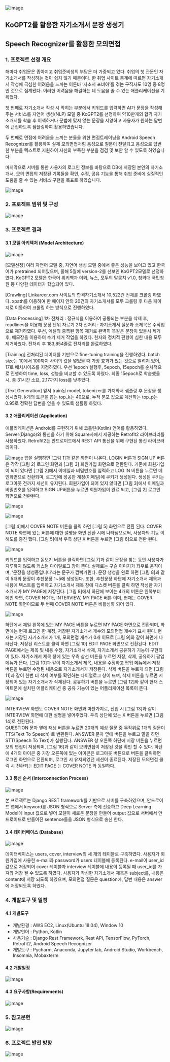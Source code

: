 ![image](https://user-images.githubusercontent.com/88874870/147899388-b55b9de3-ce2d-4ff8-a20d-5020e5244375.png)
## KoGPT2를 활용한 자기소개서 문장 생성기
## Speech Recognizer를 활용한 모의면접

### 1. 프로젝트 선정 개요
해마다 취업문은 좁아지고 취업준비생의 부담은 더 가중되고 있다. 취업의 첫 관문인 자기소개서를 작성하는 것이 쉽지 않기 때문이다. 한 취업 사이트 통계에 따르면 자기소개서 작성에 극심한 어려움을 느끼는 이른바 ‘자소서 포비아’를 겪는 구직자도 10명 중 8명인 것으로 집계됐다. 이러한 어려움을 해결하는 데 도움을 줄 수 있는 애플리케이션을 기획했다.

첫 번째로 자기소개서 작성 시 막히는 부분에서 키워드를 입력하면 AI가 문장을 작성해주는 서비스를 자연어 생성(NLP) 모델 중 KoGPT2를 선정하여 약10만개의 합격 자기소개서를 학습 후 어색하거나 문법에 맞지 않는 문장을 지양하고 사용자가 원하는 답변에 근접하도록 샘플링하여 활용하였습니다.

두 번째로 면접에 어려움을 느끼는 분들을 위한 면접트레이닝을 Android Speech Recognizer를 활용하여 실제 모의면접처럼 음성으로 질문이 전달되고 음성으로 답변한 부분을 텍스트로 지원하여 자신의 부족한 부분을 점검 및 보안 할 수 있도록 하였습니다.

마지막으로 서버를 통한 사용자의 로그인 정보를 바탕으로 DB에 저장된 본인의 자기소개서, 모의 면접의 저장된 기록들을 확인, 수정, 공유 기능을 통해 취업 준비에 실질적인 도움을 줄 수 있는 서비스 구현을 목표로 하였습니다.


![image](https://user-images.githubusercontent.com/88874870/147899493-9d694e7e-623e-415b-b0fa-5a76c30fba30.png)

### 2. 프로젝트 범위 및 구성
![image](https://user-images.githubusercontent.com/88874870/147899667-3c14c569-9300-46e7-b188-ac38e5bb7b72.png)


### 3. 프로젝트 결과
 ####  3.1 모델 아키텍처 (Model Architecture)
 
![image](https://user-images.githubusercontent.com/88874870/147899748-bda448ce-b657-49b2-a626-c056f14cb7c4.png)

[모델선정]
여러 자연어 모델 중, 자연어 생성 모델 중에서 좋은 성능을 보이고 있고 한국어가 pretrained 되어있으며, 올해 5월에 version-2를 선보인 KoGPT2모델로 선정하였다. KoGPT2 모델은 한국어 위키백과 이외, 뉴스, 모두의 말뭉치 v1.0, 청와대 국민청원 등 다양한 데이터가 학습되어 있다.

[Crawling]
Linkareer.com 사이트의 합격자기소개서 10,522건 전체를 크롤링 하였다. xpath를 이용하여 한 페이지 안의 20건의 자기소개서를 모두 크롤링 후 다음 페이지로 이동하여 크롤링 하는 방식으로 진행하였다.

[Data Processing]
1차 전처리 : 정규식을 이용하여 공통되는 부분을 삭제 후, readlines을 이용해 문장 단위 자르기
2차 전처리 : 자기소개서 질문과 소제목은 수작업으로 제거하였다. 우선, 엑셀의 중복된 항목 제거로 완벽히 똑같은 문장이 있을시 제거 후, 메모장을 이용하여 수기 제거 작업을 하였다. 한자와 정치적 편향이 심한 내용 모두 제거하였다. 전처리 후 183,854줄로 전처리를 완료하였다.

[Training]
전처리된 데이터를 기반으로 fine-tuning training을 진행하였다. batch size는 10에서 100까지 사이의 값을 넣었을 때 가장 효과가 있는 것으로 알려져 있어, 17로 배치사이즈를 지정하였다. 우선 1epoch 실행후, 5epoch, 15epoch를 순차적으로 진행하여 time, loss, 성능을 비교할 수 있도록 하였다. 최종 15epoch로 학습했을 시, 총 31시간 소요, 2.17까지 loss를 낮추었다.

[Text Generation]
앞서 train된 model, tokenizer를 가져와서 샘플링 후 문장을 생성시켰다. k개의 토큰을 뽑는 top_k는 40으로, 누적 분포 값으로 계산하는 top_p는 0.95로 정확한 답변을 얻을 수 있도록 샘플링 하였다.

 #### 3.2 애플리케이션 (Application)

 애플리케이션은 Android를 구현하기 위해 코틀린(Kotlin) 언어를 활용하였다. Server(Django)와 통신을  하기 위해 Square사에서 제공하는 Retrofit2 라이브러리를 사용하였다. Retrofit2는 안드로이드에서 REST API 통신을 위해 구현된 통신 라이브러리이다. 
 
 ![image](https://user-images.githubusercontent.com/88874870/147907545-20b59c4f-6bd0-44d1-b454-779d884ab868.png)
 앱을 실행하면 [그림 1]과 같은 화면이 나온다. LOGIN 버튼과 SIGN UP 버튼은 각각 [그림 2] 로그인 화면과 [그림 3] 회원가입 화면으로 전환된다. 
 기존에 회원가입이 되어 있다면 [그림 2]에서 이메일과 비밀번호를 입력하고 LOG IN 버튼을 누르면 메인화면으로 전환되며, 로그인에 성공한 계정(이메일)에 쿠키가 생성된다. 생성된 쿠키는 로그아웃 전까지 세션이 유지된다. 
 회원가입이 되어 있지 않다면 [그림 3]에서 이메일과 비밀번호를 입력하고 SIGN UP버튼을 누르면 회원가입이 완료 되고, [그림 2] 로그인 화면으로 전환된다.
 
![image](https://user-images.githubusercontent.com/88874870/147907654-75d4b942-a069-45b3-8234-5f12a6d49267.png)

![image](https://user-images.githubusercontent.com/88874870/147907795-3454aca8-1699-498f-982b-884e051876e1.png)

[그림 4]에서 COVER NOTE 버튼을 클릭 하면 [그림 5] 화면으로 전환 된다. COVER NOTE 화면에 있는 버튼에 대한 설명을 화면 전환 시에 나타냄으로써, 사용자의 기능 이해도를 증진 했다. [그림 5]에서 우측 상단 X 버튼을 누르면 [그림 6]으로 전환 된다. 

![image](https://user-images.githubusercontent.com/88874870/147907847-1c198378-1fa5-4f47-890d-2b79e711cf2a.png)

키워드를 입력하고 돋보기 버튼을 클릭하면 [그림 7]과 같이 문장을 찾는 동안 사용자가 지루하지 않도록 커스텀 다이얼로그 창이 뜬다. 실제로는 구슬 이미지가 좌우로 움직이며, ‘문장을 생성중입니다’라는 문구가 깜빡거린다. 문장 생성을 완료 하면 [그림 8]과 같이 5개의 문장이 추천문장 1~5에 생성된다. 
 또한, 추천문장 하단에 자기소개서 제목과 내용에 텍스트를 입력하고 자기소개서 제목 창에 디스켓 버튼을 클릭 하면 작성한 자기소개서가 MY PAGE에 저장된다. 
 [그림 8]에서 하단에 보이는 4개의 버튼은 왼쪽부터 메인 화면, COVER NOTE, INTERVIEW, MY PAGE 버튼 이며, 현재는 COVER NOTE 화면이므로 두 번째 COVER NOTE 버튼은 비활성화 되어 있다. 
 
![image](https://user-images.githubusercontent.com/88874870/147908067-208f57e9-1a04-4c26-b935-ca8a24b21489.png)

 하단에서 제일 왼쪽에 있는 MY PAGE 버튼을 누르면 MY PAGE 화면으로 전환되며, 화면에는 현재 로그인 한 계정, 저장된 자기소개서 개수와 모의면접 개수가 표시 된다. 현재는 저장된 자기소개서가 1개, 모의면접 개수가 0개 이므로 [그림 9]와 같이 화면에 나타난다. 
 저장된 리스트를 클릭 하면 [그림 10] EDIT PAGE 화면으로 전환된다. EDIT PAGE에서는 제목 및 내용 수정, 자기소개서 삭제, 자기소개서 공유하기 기능이 구현되어 있다. 자기소개서 제목 창에 있는 우측 삼선 버튼을 누르면 저장, 삭제, 공유하기 팝업 메뉴가 뜬다. [그림 10]과 같이 자기소개서 제목, 내용을 수정하고 팝업 메뉴에서 저장 버튼을 누르면 수정된 내용으로 자기소개서가 저장된다. 
 삭제 버튼을 누르게 되면 [그림 11]과 같이 한번 더 삭제 여부를 확인하는 다이얼로그 창이 뜨며, 삭제 버튼을 누르면 저장되어 있는 자기소개서가 삭제된다. 공유하기 버튼을 누르면 [그림 12]와 같이 현재 스마트폰에 설치된 어플리케이션 중 공유 기능이 있는 어플리케이션 목록이 뜬다. 
 
 ![image](https://user-images.githubusercontent.com/88874870/147908009-53f4b151-d95d-41a0-9750-ccc09bfb12b2.png)
 
 INTERVIEW 화면도 COVER NOTE 화면과 마찬가지로, 진입 시 [그림 13]과 같이 INTERVIEW 화면에 대한 설명을 넣어주었다. 우측 상단에 있는 X 버튼을 누르면 [그림 14]로 전환된다.    
 QUESTION 문자 옆에 재생 버튼을 누르면 20개의 예상 질문 중 무작위로 1개의 질문이 TTS(Text To Speech) 로 변환된다. ANSWER 문자 옆에 버튼을 누르고 말을 하면 STT(Speech To Text)가 실행된다.  ANSWER 창 오른쪽 하단에 저장 버튼을 누르면 모의 면접이 저장되며, [그림 16]과 같이 모의면접이 저장된 것을 확인 할 수 있다. 하단에 4개의 아이콘 중 가장 오른쪽에 있는 아이콘은 로그아웃 버튼으로 버튼을 클릭하면 로그인 화면으로 전환되며, 로그인 시 유지되었던 세션이 종료된다. 저장된 모의면접 클릭 시 전환되는 EDIT PAGE 는 COVER NOTE 와 동일하다. 

 #### 3.3 통신 순서 (Interconnection Process)
![image](https://user-images.githubusercontent.com/88874870/147908117-4bf3105f-9a7b-467d-a509-1e8465e2853d.png)

 본 프로젝트는 Django REST framework를 기반으로 서버를 구축하였으며, 안드로이드 앱에서 keyword를 JSON 형식으로 Server 측에 전송하고 Deep Learning Model에 input 값으로 넣어 모델이 새로운 문장을 만들어 output 값으로 서버에서 안드로이드로 만들어진 sentence들을 JSON 형식으로 송신 한다.

 #### 3.4 데이터베이스 (Database)

![image](https://user-images.githubusercontent.com/88874870/147908163-915eb302-1092-4a57-83c8-57beee55af21.png)

 데이터베이스는 users, cover, interview의 세 개의 테이블로 구축하였다. 사용자가 회원가입에 사용한 e-mail과 password가 users 테이블에 등록된다. e-mail이 user_id 값으로 저장되어 cover 테이블과 interview 테이블에 내용이 등록될 때 user_id를 가져와 저장 될 수 있도록 하였다.
 사용자가 작성한 자기소개서 제목은 subject를, 내용은 content에 저장 되도록 하였으며, 모의면접 질문은 question에, 답변 내용은 answer에 저장되도록 하였다.
 
### 4. 개발도구 및 일정

 ####  4.1 개발도구
  - 개발환경 : AWS EC2, Linux(Ubuntu 18.04), Window 10
  - 개발언어 : Python, Kotlin 
  - 사용기술 : Django Rest Framework, Rest API, TensorFlow, PyTorch, Retrofit2, Android Speech Recognizer
  - 개발도구 : Pycharm, Anaconda, Jupyter lab, Android Studio, Workbench, Insomnia, Mobaxterm
 
 #### 4.2 개발일정
![image](https://user-images.githubusercontent.com/88874870/147908299-b2e10786-a12c-4151-8529-89cfe1c6a5fe.png)

 #### 4.3 요구사항(Requirements)
![image](https://user-images.githubusercontent.com/88874870/147908381-0a6e3956-390d-4dd5-b112-52674d9af310.png)

### 5. 참고문헌

![image](https://user-images.githubusercontent.com/88874870/147908608-e8bca78c-86e0-4a9c-88a3-2cb4cea4a036.png)

### 6. 프로젝트 발전 방향

![image](https://user-images.githubusercontent.com/88874870/147908728-d30eba7e-45b9-4c9c-b67d-11eeaa10615a.png)








 




